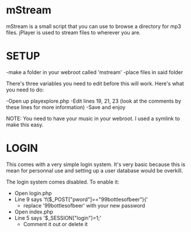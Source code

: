 mStream
=======

mStream is a small script that you can use to browse a directory for mp3 files.  jPlayer is used to stream files to wherever you are.  


SETUP
=======

-make a folder in your webroot called 'mstream'
-place files in said folder

There's three variables you need to edit before this will work.  Here's what you need to do:

-Open up playexplore.php
-Edit lines 19, 21, 23 (look at the comments by these lines for more information)
-Save and enjoy

NOTE: You need to have your music in your webroot.  I used a symlink to make this easy.


LOGIN
=======
This comes with a very simple login system.  It's very basic because this is mean for personnal use and setting up a user database would be overkill.

The login system comes disabled.  To enable it:
- Open login.php
- Line 9 says 'f($_POST["pword"]=="99bottlesofbeer"){'
	- replace '99bottlesofbeer' with your new password
- Open index.php
- Line 5 says '$_SESSION["login"]=1;'
 	 - Comment it out or delete it